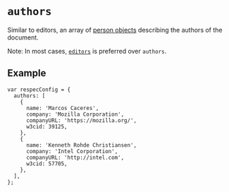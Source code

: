 # `authors`

Similar to editors, an array of [person objects](person) describing the authors of the document. 

Note: In most cases, [`editors`](editors) is preferred over `authors`. 

## Example

```JS
var respecConfig = {
  authors: [
    {
      name: 'Marcos Caceres',
      company: 'Mozilla Corporation',
      companyURL: 'https://mozilla.org/',
      w3cid: 39125,
    },
    {
      name: 'Kenneth Rohde Christiansen',
      company: 'Intel Corporation',
      companyURL: 'http://intel.com',
      w3cid: 57705,
    },
  ],
};
```
